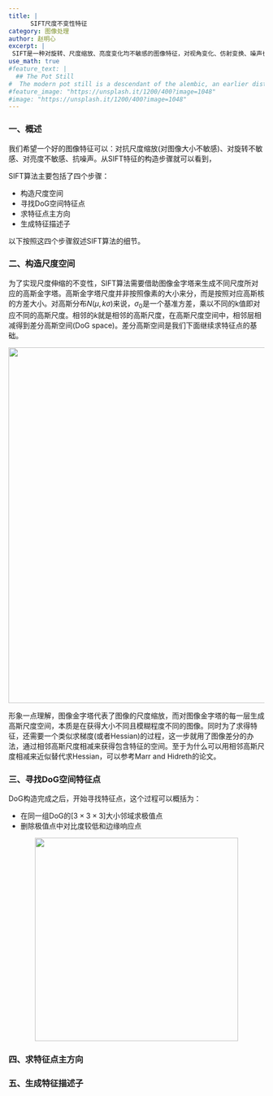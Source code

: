 ```yaml
---
title: |
      SIFT尺度不变性特征
category: 图像处理
author: 赵明心
excerpt: |
 SIFT是一种对旋转、尺度缩放、亮度变化均不敏感的图像特征，对视角变化、仿射变换、噪声也具有一定的稳定性，在图像特征的提取中非常常见。
use_math: true
#feature_text: |
  ## The Pot Still
#  The modern pot still is a descendant of the alembic, an earlier distillation device
#feature_image: "https://unsplash.it/1200/400?image=1048"
#image: "https://unsplash.it/1200/400?image=1048"
---
```


### 一、概述
我们希望一个好的图像特征可以：对抗尺度缩放(对图像大小不敏感)、对旋转不敏感、对亮度不敏感、抗噪声。从SIFT特征的构造步骤就可以看到，

SIFT算法主要包括了四个步骤：
- 构造尺度空间
- 寻找DoG空间特征点
- 求特征点主方向
- 生成特征描述子

以下按照这四个步骤叙述SIFT算法的细节。

### 二、构造尺度空间
为了实现尺度伸缩的不变性，SIFT算法需要借助图像金字塔来生成不同尺度所对应的高斯金字塔。高斯金字塔尺度并非按照像素的大小来分，而是按照对应高斯核的方差大小。对高斯分布$N(\mu,k\sigma)$来说，$\sigma_0$是一个基准方差，乘以不同的k值即对应不同的高斯尺度。相邻的$k$就是相邻的高斯尺度，在高斯尺度空间中，相邻层相减得到差分高斯空间(DoG space)。差分高斯空间是我们下面继续求特征点的基础。

<center>
<img src="http://wx3.sinaimg.cn/large/41f56ddcly1fuh89v4q2fj21830m1tbp.jpg" width="700px">
</center>

形象一点理解，图像金字塔代表了图像的尺度缩放，而对图像金字塔的每一层生成高斯尺度空间，本质是在获得大小不同且模糊程度不同的图像。同时为了求得特征，还需要一个类似求梯度(或者Hessian)的过程，这一步就用了图像差分的办法，通过相邻高斯尺度相减来获得包含特征的空间。至于为什么可以用相邻高斯尺度相减来近似替代求Hessian，可以参考Marr and Hidreth的论文。

### 三、寻找DoG空间特征点
DoG构造完成之后，开始寻找特征点，这个过程可以概括为：
- 在同一组DoG的$[3×3×3]$大小邻域求极值点
- 删除极值点中对比度较低和边缘响应点

<center>
<img src="http://wx3.sinaimg.cn/large/41f56ddcly1fuh84nopdbj20jd0g8gma.jpg" width="400px">
</center>

### 四、求特征点主方向



### 五、生成特征描述子